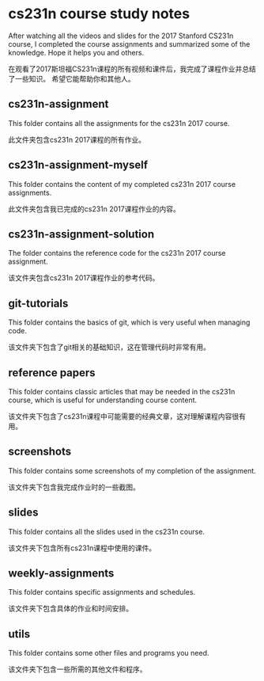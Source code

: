 # cs231n course study notes
After watching all the videos and slides for the 2017 Stanford CS231n course, I completed the course assignments and summarized some of the knowledge. Hope it helps you and others.

在观看了2017斯坦福CS231n课程的所有视频和课件后，我完成了课程作业并总结了一些知识。 希望它能帮助你和其他人。
## cs231n-assignment
This folder contains all the assignments for the cs231n 2017 course.

此文件夹包含cs231n 2017课程的所有作业。
## cs231n-assignment-myself
This folder contains the content of my completed cs231n 2017 course assignments.

此文件夹包含我已完成的cs231n 2017课程作业的内容。
## cs231n-assignment-solution
The folder contains the reference code for the cs231n 2017 course assignment.

该文件夹包含cs231n 2017课程作业的参考代码。
## git-tutorials
This folder contains the basics of git, which is very useful when managing code.

该文件夹下包含了git相关的基础知识，这在管理代码时非常有用。
## reference papers
This folder contains classic articles that may be needed in the cs231n course, which is useful for understanding course content.

该文件夹下包含了cs231n课程中可能需要的经典文章，这对理解课程内容很有用。
## screenshots
This folder contains some screenshots of my completion of the assignment.

该文件夹下包含我完成作业时的一些截图。
## slides
This folder contains all the slides used in the cs231n course.

该文件夹下包含所有cs231n课程中使用的课件。
## weekly-assignments
This folder contains specific assignments and schedules.

该文件夹下包含具体的作业和时间安排。
## utils
This folder contains some other files and programs you need.

该文件夹下包含一些所需的其他文件和程序。

